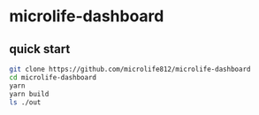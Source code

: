 # microlife-dashboard

## quick start

```bash
git clone https://github.com/microlife812/microlife-dashboard
cd microlife-dashboard
yarn
yarn build
ls ./out
```
